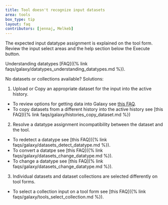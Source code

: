 ```yaml
---
title: Tool doesn't recognize input datasets
area: tools
box_type: tip
layout: faq
contributors: [jennaj, Melkeb]
---
```


The expected input datatype assignment is explained on the tool form. Review the input select areas and the help section below the Execute button. 

Understanding datatypes [FAQ]({% link faqs/galaxy/datatypes_understanding_datatypes.md %}).

No datasets or collections available? Solutions:
1. Upload or Copy an appropriate dataset for the input into the active history.
* To review options for getting data into Galaxy see [this FAQ](https://training.galaxyproject.org/training-material/faqs/galaxy/#data%20upload).
* To copy datasets from a different history into the active history see [this FAQ]({% link faqs/galaxy/histories_copy_dataset.md %})
2. Resolve a datatype assignment incompatibility between the dataset and the tool. 
* To redetect a datatype see [this FAQ]({% link faqs/galaxy/datasets_detect_datatype.md %}).
* To convert a datatpe see [this FAQ]({% link faqs/galaxy/datasets_change_datatype.md %}).
* To change a datatype see [this FAQ](% link faqs/galaxy/datasets_change_datatype.md %}).
3. Individual datasets and dataset collections are selected differently on tool forms. 
* To select a collection input on a tool form see [this FAQ]({% link faqs/galaxy/tools_select_collection.md %}).

